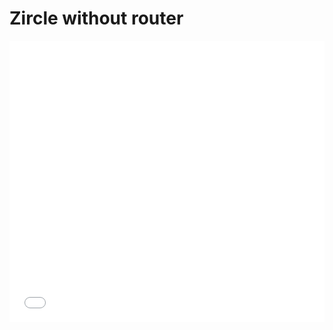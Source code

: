 # Zircle without router

<iframe height='450' scrolling='no' title='Without Router Zircle' src='//codepen.io/zircle/embed/ypZdWZ/?height=450&theme-id=light&default-tab=result&embed-version=2' frameborder='no' allowtransparency='true' allowfullscreen='true' style='width: 100%;'>See the Pen <a href='https://codepen.io/zircle/pen/ypZdWZ/'>Without Router Zircle</a>
</iframe>